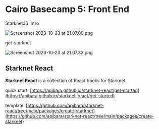 # Cairo Basecamp 5: Front End

StarknetJS Intro

![Screenshot 2023-10-23 at 21.07.00.png](Cairo%20Basecamp%205%20Front%20End%2028c9392b0b194659befd2703ef167f2a/Screenshot_2023-10-23_at_21.07.00.png)

get-starknet

![Screenshot 2023-10-23 at 21.07.32.png](Cairo%20Basecamp%205%20Front%20End%2028c9392b0b194659befd2703ef167f2a/Screenshot_2023-10-23_at_21.07.32.png)

## Starknet React

**Starknet React** is a collection of React hooks for Starknet.

quick start: [https://apibara.github.io/starknet-react/get-started](https://apibara.github.io/starknet-react/get-started)

template: [https://github.com/apibara/starknet-react/tree/main/packages/create-starknet](https://github.com/apibara/starknet-react/tree/main/packages/create-starknet)
